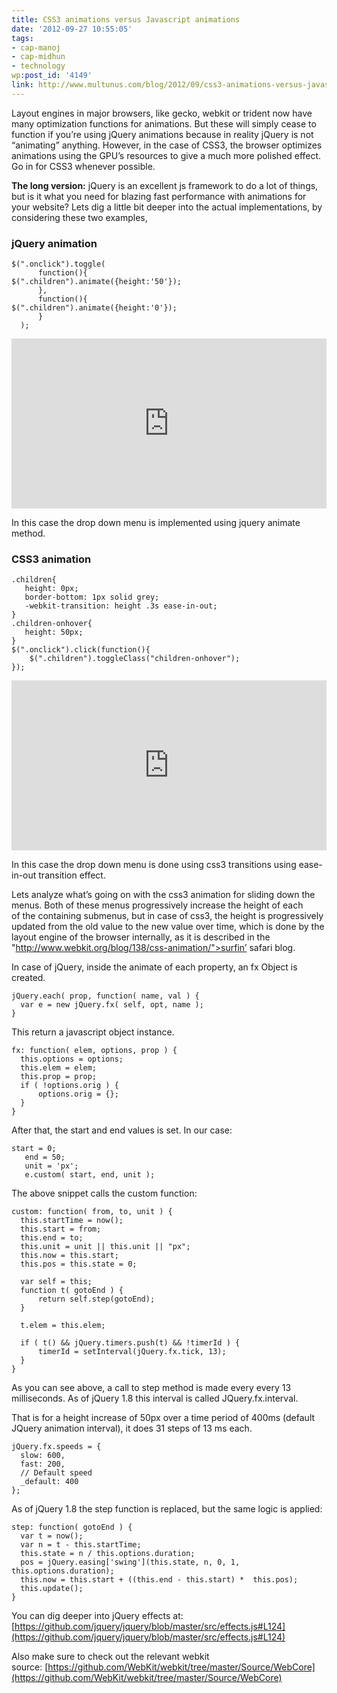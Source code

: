 ```yaml
---
title: CSS3 animations versus Javascript animations
date: '2012-09-27 10:55:05'
tags:
- cap-manoj
- cap-midhun
- technology
wp:post_id: '4149'
link: http://www.multunus.com/blog/2012/09/css3-animations-versus-javascript-animations/
---
```


Layout engines in major browsers, like gecko, webkit or trident now have many optimization functions for animations. But these will simply cease to function if you’re using jQuery animations because in reality jQuery is not “animating” anything. However, in the case of CSS3, the browser optimizes animations using the GPU’s resources to give a much more polished effect. Go in for CSS3 whenever possible.

**The long version:** jQuery is an excellent js framework to do a lot of things, but is it what you need for blazing fast performance with animations for your website? Lets dig a little bit deeper into the actual implementations, by considering these two examples,

### jQuery animation

```
$(".onclick").toggle(
      function(){
$(".children").animate({height:'50'});
      },
      function(){
$(".children").animate({height:'0'});
      }
  );
```

<iframe style="width: 100%; height: 272px;" src="http://jsfiddle.net/midhun_k/aq9gq/embedded/" height="240" width="320" frameborder="0"></iframe>

In this case the drop down menu is implemented using jquery animate method.

### CSS3 animation

```
.children{
   height: 0px;
   border-bottom: 1px solid grey;
   -webkit-transition: height .3s ease-in-out;
}
.children-onhover{
   height: 50px;
}
$(".onclick").click(function(){
    $(".children").toggleClass("children-onhover");
});
```

<iframe style="width: 100%; height: 272px;" src="http://jsfiddle.net/midhun_k/kANVs/embedded/" height="240" width="320" frameborder="0"></iframe>

In this case the drop down menu is done using css3 transitions using ease-in-out transition effect.

Lets analyze what’s going on with the css3 animation for sliding down the menus. Both of these menus progressively increase the height of each of the containing submenus, but in case of css3, the height is progressively updated from the old value to the new value over time, which is done by the layout engine of the browser internally, as it is described in the "http://www.webkit.org/blog/138/css-animation/">surfin’ safari blog.

In case of jQuery, inside the animate of each property, an fx Object is created.

```
jQuery.each( prop, function( name, val ) {
  var e = new jQuery.fx( self, opt, name );
}
```

This return a javascript object instance.

```
fx: function( elem, options, prop ) {
  this.options = options;
  this.elem = elem;
  this.prop = prop;
  if ( !options.orig ) {
      options.orig = {};
  }
}
```

After that, the start and end values is set. In our case:

```
start = 0;
   end = 50;
   unit = 'px';
   e.custom( start, end, unit );
```

The above snippet calls the custom function:

```
custom: function( from, to, unit ) {
  this.startTime = now();
  this.start = from;
  this.end = to;
  this.unit = unit || this.unit || "px";
  this.now = this.start;
  this.pos = this.state = 0;

  var self = this;
  function t( gotoEnd ) {
      return self.step(gotoEnd);
  }
  
  t.elem = this.elem;
  
  if ( t() && jQuery.timers.push(t) && !timerId ) {
      timerId = setInterval(jQuery.fx.tick, 13);
  }
}
```

As you can see above, a call to step method is made every every 13 milliseconds. As of jQuery 1.8 this interval is called JQuery.fx.interval.

That is for a height increase of 50px over a time period of 400ms (default JQuery animation interval), it does 31 steps of 13 ms each.

```
jQuery.fx.speeds = {
  slow: 600,
  fast: 200,
  // Default speed
  _default: 400 
};
```

As of jQuery 1.8 the step function is replaced, but the same logic is applied:

```
step: function( gotoEnd ) {
  var t = now();
  var n = t - this.startTime;
  this.state = n / this.options.duration;
  pos = jQuery.easing['swing'](this.state, n, 0, 1, this.options.duration);
  this.now = this.start + ((this.end - this.start) *  this.pos);
  this.update();
}
```

You can dig deeper into jQuery effects at: [https://github.com/jquery/jquery/blob/master/src/effects.js#L124](https://github.com/jquery/jquery/blob/master/src/effects.js#L124)

Also make sure to check out the relevant webkit source: [https://github.com/WebKit/webkit/tree/master/Source/WebCore](https://github.com/WebKit/webkit/tree/master/Source/WebCore)
